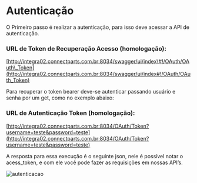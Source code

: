 # Autenticação

O Primeiro passo é realizar a autenticação, para isso deve acessar a API de autenticação.

### **URL de Token de Recuperação Acesso \(homologação\):**

[http://integra02.connectparts.com.br:8034/swagger/ui/index\#!/OAuth/OAuth\_Token](http://integra02.connectparts.com.br:8034/swagger/ui/index#!/OAuth/OAuth_Token)

Para recuperar o token bearer deve-se autenticar passando usuário e senha por um get, como no exemplo abaixo:

### **URL de Autenticação Token \(homologação\):**

[http://integra02.connectparts.com.br:8034/OAuth/Token?username=teste&password=teste](http://integra02.connectparts.com.br:8034/OAuth/Token?username=teste&password=teste)

A resposta para essa execução é o seguinte json, nele é possível notar o acess\_token, e com ele você pode fazer as requisições em nossas API’s.

![autenticacao](http://developers.connectparts.com.br/imagens/drop2dev/img01.png)

